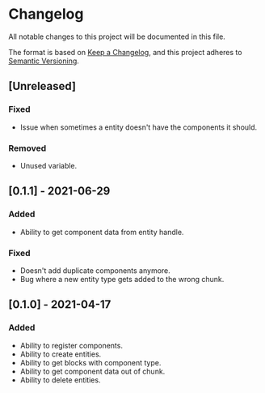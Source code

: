 # Changelog

All notable changes to this project will be documented in this file.

The format is based on [Keep a Changelog](https://keepachangelog.com/en/1.0.0/),
and this project adheres to [Semantic Versioning](https://semver.org/spec/v2.0.0.html).

## [Unreleased]

### Fixed

- Issue when sometimes a entity doesn't have the components it should.

### Removed

- Unused variable.

## [0.1.1] - 2021-06-29

### Added

- Ability to get component data from entity handle.

### Fixed

- Doesn't add duplicate components anymore.
- Bug where a new entity type gets added to the wrong chunk.

## [0.1.0] - 2021-04-17

### Added

- Ability to register components.
- Ability to create entities.
- Ability to get blocks with component type.
- Ability to get component data out of chunk.
- Ability to delete entities.


